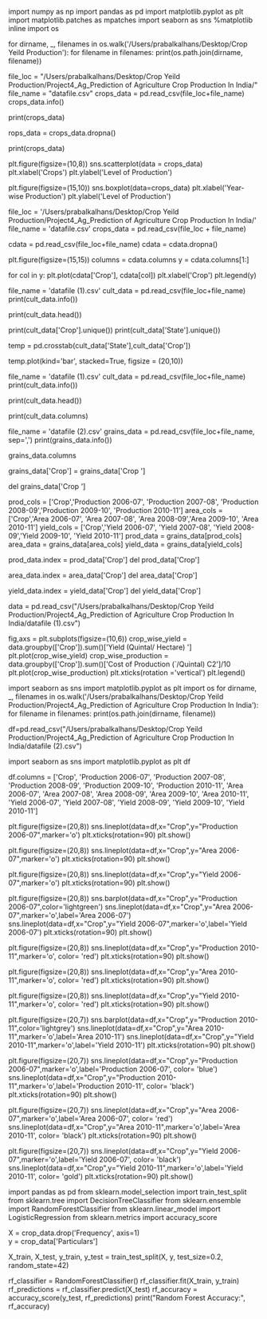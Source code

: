 import numpy as np
import pandas as pd
import matplotlib.pyplot as plt
import matplotlib.patches as mpatches
import seaborn as sns
%matplotlib inline
import os

for dirname, _, filenames in os.walk('/Users/prabalkalhans/Desktop/Crop Yeild Production'):
    for filename in filenames:
        print(os.path.join(dirname, filename))

file_loc = "/Users/prabalkalhans/Desktop/Crop Yeild Production/Project4_Ag_Prediction of Agriculture Crop Production In India/"
file_name = "datafile.csv"
crops_data = pd.read_csv(file_loc+file_name)
crops_data.info()

print(crops_data)

rops_data = crops_data.dropna()

print(crops_data)

plt.figure(figsize=(10,8))
sns.scatterplot(data = crops_data)
plt.xlabel('Crops')
plt.ylabel('Level of Production')

plt.figure(figsize=(15,10))
sns.boxplot(data=crops_data)
plt.xlabel('Year-wise Production')
plt.ylabel('Level of Production')

file_loc = '/Users/prabalkalhans/Desktop/Crop Yeild Production/Project4_Ag_Prediction of Agriculture Crop Production In India/'
file_name = 'datafile.csv'
crops_data = pd.read_csv(file_loc + file_name)

cdata = pd.read_csv(file_loc+file_name)
cdata = cdata.dropna()

plt.figure(figsize=(15,15))
columns = cdata.columns
y = cdata.columns[1:]

for col in y:
    plt.plot(cdata['Crop'], cdata[col])
    plt.xlabel('Crop')
    plt.legend(y)


file_name = 'datafile (1).csv'
cult_data = pd.read_csv(file_loc+file_name)
print(cult_data.info())

print(cult_data.head())

print(cult_data['Crop'].unique())
print(cult_data['State'].unique())

temp = pd.crosstab(cult_data['State'],cult_data['Crop'])

temp.plot(kind='bar', stacked=True, figsize = (20,10))

file_name = 'datafile (1).csv'
cult_data = pd.read_csv(file_loc+file_name)
print(cult_data.info())

print(cult_data.head())

print(cult_data.columns)

file_name = 'datafile (2).csv'
grains_data = pd.read_csv(file_loc+file_name, sep=',')
print(grains_data.info())

grains_data.columns

grains_data['Crop'] = grains_data['Crop             ']

del grains_data['Crop             ']

prod_cols = ['Crop','Production 2006-07', 'Production 2007-08', 'Production 2008-09','Production 2009-10', 'Production 2010-11']
area_cols = ['Crop','Area 2006-07', 'Area 2007-08', 'Area 2008-09','Area 2009-10', 'Area 2010-11']
yield_cols = ['Crop','Yield 2006-07', 'Yield 2007-08', 'Yield 2008-09','Yield 2009-10', 'Yield 2010-11']
prod_data = grains_data[prod_cols]
area_data = grains_data[area_cols]
yield_data = grains_data[yield_cols]

prod_data.index = prod_data['Crop']
del prod_data['Crop']

area_data.index = area_data['Crop']
del area_data['Crop']

yield_data.index = yield_data['Crop']
del yield_data['Crop']


data = pd.read_csv("/Users/prabalkalhans/Desktop/Crop Yeild Production/Project4_Ag_Prediction of Agriculture Crop Production In India/datafile (1).csv")

fig,axs = plt.subplots(figsize=(10,6))
crop_wise_yield = data.groupby(['Crop']).sum()['Yield (Quintal/ Hectare) ']
plt.plot(crop_wise_yield)
crop_wise_production = data.groupby(['Crop']).sum()['Cost of Production (`/Quintal) C2']/10
plt.plot(crop_wise_production)
plt.xticks(rotation ='vertical')
plt.legend()

import seaborn as sns
import matplotlib.pyplot as plt
import os
for dirname, _, filenames in os.walk('/Users/prabalkalhans/Desktop/Crop Yeild Production/Project4_Ag_Prediction of Agriculture Crop Production In India'):
    for filename in filenames:
        print(os.path.join(dirname, filename))

df=pd.read_csv("/Users/prabalkalhans/Desktop/Crop Yeild Production/Project4_Ag_Prediction of Agriculture Crop Production In India/datafile (2).csv")

import seaborn as sns
import matplotlib.pyplot as plt
df

df.columns = ['Crop', 'Production 2006-07', 'Production 2007-08',
       'Production 2008-09', 'Production 2009-10', 'Production 2010-11',
       'Area 2006-07', 'Area 2007-08', 'Area 2008-09', 'Area 2009-10',
       'Area 2010-11', 'Yield 2006-07', 'Yield 2007-08', 'Yield 2008-09',
       'Yield 2009-10', 'Yield 2010-11']

plt.figure(figsize=(20,8))
sns.lineplot(data=df,x="Crop",y="Production 2006-07",marker='o')
plt.xticks(rotation=90)
plt.show()

plt.figure(figsize=(20,8))
sns.lineplot(data=df,x="Crop",y="Area 2006-07",marker='o')
plt.xticks(rotation=90)
plt.show()

plt.figure(figsize=(20,8))
sns.lineplot(data=df,x="Crop",y="Yield 2006-07",marker='o')
plt.xticks(rotation=90)
plt.show()

plt.figure(figsize=(20,8))
sns.barplot(data=df,x="Crop",y="Production 2006-07",color='lightgreen')
sns.lineplot(data=df,x="Crop",y="Area 2006-07",marker='o',label='Area 2006-07')
sns.lineplot(data=df,x="Crop",y="Yield 2006-07",marker='o',label='Yield 2006-07')
plt.xticks(rotation=90)
plt.show()

plt.figure(figsize=(20,8))
sns.lineplot(data=df,x="Crop",y="Production 2010-11",marker='o', color= 'red')
plt.xticks(rotation=90)
plt.show()

plt.figure(figsize=(20,8))
sns.lineplot(data=df,x="Crop",y="Area 2010-11",marker='o', color= 'red')
plt.xticks(rotation=90)
plt.show()

plt.figure(figsize=(20,8))
sns.lineplot(data=df,x="Crop",y="Yield 2010-11",marker='o', color= 'red')
plt.xticks(rotation=90)
plt.show()

plt.figure(figsize=(20,7))
sns.barplot(data=df,x="Crop",y="Production 2010-11",color='lightgrey')
sns.lineplot(data=df,x="Crop",y="Area 2010-11",marker='o',label='Area 2010-11')
sns.lineplot(data=df,x="Crop",y="Yield 2010-11",marker='o',label='Yield 2010-11')
plt.xticks(rotation=90)
plt.show()


plt.figure(figsize=(20,7))
sns.lineplot(data=df,x="Crop",y="Production 2006-07",marker='o',label='Production 2006-07', color= 'blue')
sns.lineplot(data=df,x="Crop",y="Production 2010-11",marker='o',label='Production 2010-11', color= 'black')
plt.xticks(rotation=90)
plt.show()

plt.figure(figsize=(20,7))
sns.lineplot(data=df,x="Crop",y="Area 2006-07",marker='o',label='Area 2006-07', color= 'red')
sns.lineplot(data=df,x="Crop",y="Area 2010-11",marker='o',label='Area 2010-11', color= 'black')
plt.xticks(rotation=90)
plt.show()

plt.figure(figsize=(20,7))
sns.lineplot(data=df,x="Crop",y="Yield 2006-07",marker='o',label='Yield 2006-07', color= 'black')
sns.lineplot(data=df,x="Crop",y="Yield 2010-11",marker='o',label='Yield 2010-11', color= 'gold')
plt.xticks(rotation=90)
plt.show()


import pandas as pd
from sklearn.model_selection import train_test_split
from sklearn.tree import DecisionTreeClassifier
from sklearn.ensemble import RandomForestClassifier
from sklearn.linear_model import LogisticRegression
from sklearn.metrics import accuracy_score

X = crop_data.drop('Frequency', axis=1)  
y = crop_data['Particulars'] 

X_train, X_test, y_train, y_test = train_test_split(X, y, test_size=0.2, random_state=42)

rf_classifier = RandomForestClassifier()
rf_classifier.fit(X_train, y_train)
rf_predictions = rf_classifier.predict(X_test)
rf_accuracy = accuracy_score(y_test, rf_predictions)
print("Random Forest Accuracy:", rf_accuracy)
